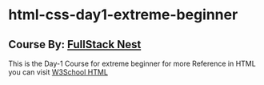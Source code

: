 # html-css-day1-extreme-beginner

## Course By: [FullStack Nest](https://fullstacknest.com/)

This is the Day-1 Course for extreme beginner for more Reference in HTML you can visit [W3School HTML](https://www.w3schools.com/tags/default.asp)
